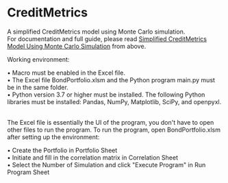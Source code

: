 # CreditMetrics
A simplified CreditMetrics model using Monte Carlo simulation. <br />
For documentation and full guide, please read [Simplified CreditMetrics Model Using Monte Carlo Simulation](https://github.com/jamesckcc/CreditMetrics/blob/main/Simplified%20CreditMetrics%20Model%20Using%20Monte%20Carlo%20Simulation.pdf) from above. <br />

Working environment: <br />

•	Macro must be enabled in the Excel file. <br />
•	The Excel file BondPortfolio.xlsm and the Python program main.py must be in the same folder. <br />
•	Python version 3.7 or higher must be installed. The following Python libraries must be installed: Pandas, NumPy, Matplotlib, SciPy, and openpyxl.  <br />

 <br />The Excel file is essentially the UI of the program, you don't have to open other files to run the program. To run the program, open BondPortfolio.xlsm after setting up the environment: <br />

•	Create the Portfolio in Portfolio Sheet <br />
•	Initiate and fill in the correlation matrix in Correlation Sheet <br />
•	Select the Number of Simulation and click "Execute Program" in Run Program Sheet <br />


